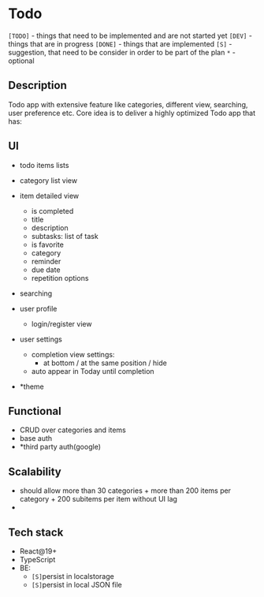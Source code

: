 # Todo

`[TODO]` - things that need to be implemented and are not started yet
`[DEV]` - things that are in progress
`[DONE]` - things that are implemented
`[S]` - suggestion, that need to be consider in order to be part of the plan
`*` - optional

## Description
Todo app with extensive feature like categories, different view, searching, user preference etc.
Core idea is to deliver a highly optimized Todo app that has:

## UI
- todo items lists
- category list view
- item detailed view
  - is completed
  - title
  - description
  - subtasks: list of task
  - is favorite
  - category
  - reminder
  - due date
  - repetition options
- searching
- user profile
  - login/register view
  
- user settings
  - completion view settings:
    - at bottom / at the same position / hide
  - auto appear in Today until completion 
- *theme

## Functional

- CRUD over categories and items
- base auth
- *third party auth(google)

## Scalability
- should allow more than 30 categories + more than 200 items per category + 200 subitems per item without UI lag
- 

## Tech stack
- React@19+
- TypeScript
- BE:
  - `[S]`persist in localstorage
  - `[S]`persist in local JSON file
